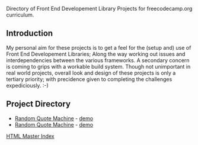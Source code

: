 Directory of Front End Developement Library Projects for freecodecamp.org curriculum.

## Introduction

My personal aim for these projects is to get a feel for the (setup and) use of Front End Developement Libraries; Along the way working out issues  and interdependencies between the various frameworks.
A secondary concern is coming to grips with a workable build system.
Though not unimportant in real world projects, overall look and design of these projects is only a tertiary priority; with precidence given to completing the challenges expediciously. :-)

## Project Directory

- [Random Quote Machine](https://github.com/74c5/FCC_FrontEndDevelopmentLibraries/tree/master/RandomQuoteMachine) - [demo](https://74c5.github.io/FCC_FrontEndDevelopmentLibraries/RandomQuoteMachine/snapshot/)
- [Random Quote Machine](https://github.com/74c5/FCC_FrontEndDevelopmentLibraries/tree/master/MarkdownPreviewer) - [demo](https://74c5.github.io/FCC_FrontEndDevelopmentLibraries/MarkdownPreviewer/snapshot/)


[HTML Master Index](https://74c5.github.io/FCC_FrontEndDevelopmentLibraries/)

